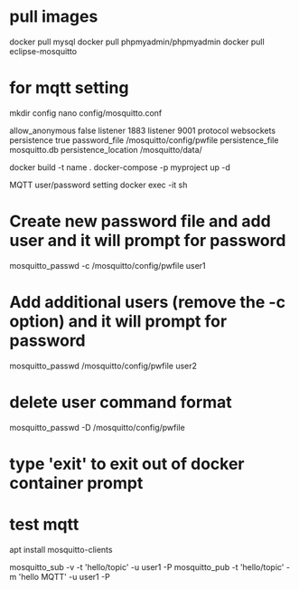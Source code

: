 # pull images
docker pull mysql
docker pull phpmyadmin/phpmyadmin
docker pull eclipse-mosquitto

# for mqtt setting
mkdir config
nano config/mosquitto.conf

allow_anonymous false
listener 1883
listener 9001
protocol websockets
persistence true
password_file /mosquitto/config/pwfile
persistence_file mosquitto.db
persistence_location /mosquitto/data/


docker build -t name .
docker-compose -p myproject up -d

MQTT user/password setting
docker exec -it <container-id> sh
# Create new password file and add user and it will prompt for password
mosquitto_passwd -c /mosquitto/config/pwfile user1

# Add additional users (remove the -c option) and it will prompt for password
mosquitto_passwd /mosquitto/config/pwfile user2

# delete user command format
mosquitto_passwd -D /mosquitto/config/pwfile <user-name-to-delete>

# type 'exit' to exit out of docker container prompt

# test mqtt
apt install mosquitto-clients

mosquitto_sub -v -t 'hello/topic' -u user1 -P <password>
mosquitto_pub -t 'hello/topic' -m 'hello MQTT' -u user1 -P <password>

